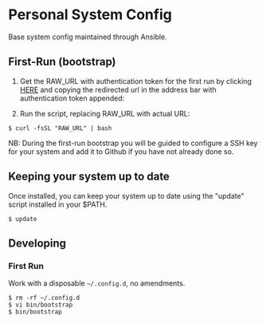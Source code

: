 # Personal System Config

Base system config maintained through Ansible.

## First-Run (bootstrap)

  1. Get the RAW_URL with authentication token for the first run by clicking
    [HERE][raw_script] and copying the redirected url in the address bar with
    authentication token appended:

  2. Run the script, replacing RAW_URL with actual URL:

    $ curl -fsSL "RAW_URL" | bash

NB: During the first-run bootstrap you will be guided to configure a SSH key
for your system and add it to Github if you have not already done so.


## Keeping your system up to date

Once installed, you can keep your system up to date using the "update" script
installed in your $PATH.

    $ update


## Developing

### First Run

Work with a disposable `~/.config.d`, no amendments.

    $ rm -rf ~/.config.d
    $ vi bin/bootstrap
    $ bin/bootstrap

[raw_script]: https://github.com//mendable/config/raw/master/bin/bootstrap
